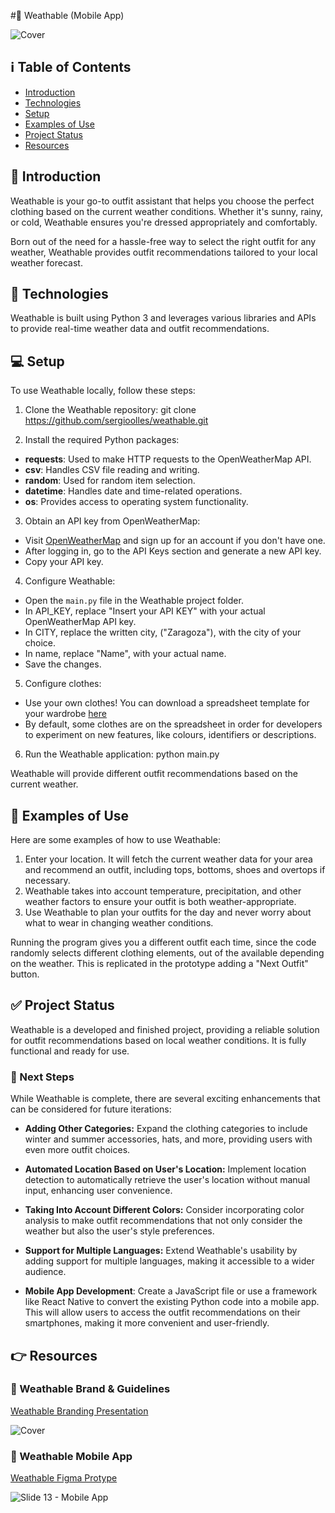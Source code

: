 #📱 Weathable (Mobile App)

![Cover](https://github.com/sergioolles/Weathable/assets/123390818/77ef6372-1ca2-4dab-bac4-f65800989c55)

## ℹ️ Table of Contents
- [Introduction](#introduction)
- [Technologies](#technologies)
- [Setup](#setup)
- [Examples of Use](#examples-of-use)
- [Project Status](#project-status)
- [Resources](#resources)

## 🚀 Introduction

Weathable is your go-to outfit assistant that helps you choose the perfect clothing based on the current weather conditions. Whether it's sunny, rainy, or cold, Weathable ensures you're dressed appropriately and comfortably.

Born out of the need for a hassle-free way to select the right outfit for any weather, Weathable provides outfit recommendations tailored to your local weather forecast.

## 🔧 Technologies

Weathable is built using Python 3 and leverages various libraries and APIs to provide real-time weather data and outfit recommendations.

## 💻 Setup

To use Weathable locally, follow these steps:

1. Clone the Weathable repository:
git clone https://github.com/sergioolles/weathable.git

2. Install the required Python packages:

- **requests**: Used to make HTTP requests to the OpenWeatherMap API.
- **csv**: Handles CSV file reading and writing.
- **random**: Used for random item selection.
- **datetime**: Handles date and time-related operations.
- **os**: Provides access to operating system functionality.

3. Obtain an API key from OpenWeatherMap:

- Visit [OpenWeatherMap](https://openweathermap.org/) and sign up for an account if you don't have one.
- After logging in, go to the API Keys section and generate a new API key.
- Copy your API key.

4. Configure Weathable:

- Open the `main.py` file in the Weathable project folder.
- In API_KEY, replace "Insert your API KEY" with your actual OpenWeatherMap API key.
- In CITY, replace the written city, ("Zaragoza"), with the city of your choice.
- In name, replace "Name", with your actual name.
- Save the changes.

5. Configure clothes:
- Use your own clothes! You can download a spreadsheet template for your wardrobe [here](https://docs.google.com/spreadsheets/d/1TseG27LF7cTITzy2Db8nq0QvbWovqDOsl6x6Y2gQJo8/edit?usp=sharing)
- By default, some clothes are on the spreadsheet in order for developers to experiment on new features, like colours, identifiers or descriptions.

6. Run the Weathable application:
python main.py

Weathable will provide different outfit recommendations based on the current weather.

## 📝 Examples of Use

Here are some examples of how to use Weathable:

1. Enter your location. It will fetch the current weather data for your area and recommend an outfit, including tops, bottoms, shoes and overtops if necessary.
2. Weathable takes into account temperature, precipitation, and other weather factors to ensure your outfit is both weather-appropriate.
3. Use Weathable to plan your outfits for the day and never worry about what to wear in changing weather conditions.

Running the program gives you a different outfit each time, since the code randomly selects different clothing elements, out of the available depending on the weather. This is replicated in the prototype adding a "Next Outfit" button.

## ✅ Project Status

Weathable is a developed and finished project, providing a reliable solution for outfit recommendations based on local weather conditions. It is fully functional and ready for use.

### 🧩 Next Steps

While Weathable is complete, there are several exciting enhancements that can be considered for future iterations:

- **Adding Other Categories:** Expand the clothing categories to include winter and summer accessories, hats, and more, providing users with even more outfit choices.

- **Automated Location Based on User's Location:** Implement location detection to automatically retrieve the user's location without manual input, enhancing user convenience.

- **Taking Into Account Different Colors:** Consider incorporating color analysis to make outfit recommendations that not only consider the weather but also the user's style preferences.

- **Support for Multiple Languages:** Extend Weathable's usability by adding support for multiple languages, making it accessible to a wider audience.
  
- **Mobile App Development**: Create a JavaScript file or use a framework like React Native to convert the existing Python code into a mobile app. This will allow users to access the outfit recommendations on their smartphones, making it more convenient and user-friendly.

## 👉 Resources

### 🌟 Weathable Brand & Guidelines

[Weathable Branding Presentation](https://www.figma.com/proto/o4JZU6pwRHMrXf0IGbXMRy/Weathable-Brand?page-id=0%3A1&type=design&node-id=29-1186&viewport=2694%2C2055%2C0.11&t=XDbCB8A7ehtOBFze-1&scaling=contain&starting-point-node-id=29%3A1192&mode=design)

![Cover](https://github.com/sergioolles/Weathable/assets/123390818/b399d33a-8ef8-4072-a976-d37355d07ac5)

### 🎨 Weathable Mobile App

[Weathable Figma Protype](https://www.figma.com/proto/qEKcu093GfmRwMRIQEq6qo/Weathable-App?page-id=0%3A1&type=design&node-id=29-1402&viewport=-18%2C748%2C0.73&t=QgETLf8uwa9HNkZT-1&scaling=scale-down&starting-point-node-id=29%3A1402&mode=design)

![Slide 13 - Mobile App](https://github.com/sergioolles/Weathable/assets/123390818/cb356c68-d7af-4cb2-aa62-f3f3a75f1598)

